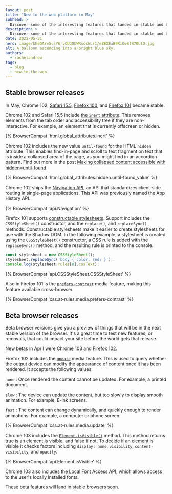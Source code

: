 ```yaml
---
layout: post
title: "New to the web platform in May"
subhead: >
  Discover some of the interesting features that landed in stable and beta web browsers during May 2022. 
description: >
  Discover some of the interesting features that landed in stable and beta web browsers during May 2022.
date: 2022-05-31
hero: image/kheDArv5csY6rvQUJDbWRscckLr1/eZEXEaB9RiOw8fB7OUtD.jpg
alt: A balloon ascending into a bright blue sky.
authors:
  - rachelandrew
tags:
  - blog
  - new-to-the-web
---
```


## Stable browser releases

In May, Chrome 102, [Safari 15.5](https://developer.apple.com/documentation/safari-release-notes/safari-15_5-release-notes), [Firefox 100](https://developer.mozilla.org/docs/Mozilla/Firefox/Releases/100), and [Firefox 101](https://developer.mozilla.org/docs/Mozilla/Firefox/Releases/101) became stable.

Chrome 102 and Safari 15.5 include [the `inert` attribute](https://developer.chrome.com/blog/inert/). This removes elements from the tab order and accessibility tree if they are non-interactive. For example, an element that is currently offscreen or hidden. 

{% BrowserCompat 'html.global_attributes.inert' %}

Chrome 102 includes the new value `until-found` for the HTML `hidden` attribute. This enables find-in-page and scroll to text fragment on text that is inside a collapsed area of the page, as you might find in an accordion pattern. Find out more in the post [Making collapsed content accessible with hidden=until-found](https://developer.chrome.com/blog/hidden-until-found/).

{% BrowserCompat 'html.global_attributes.hidden.until-found_value' %}

Chrome 102 ships the [Navigation API](https://developer.chrome.com/docs/web-platform/navigation-api/), an API that standardizes client-side routing in single-page applications. This API was previously named the App History API. 

{% BrowserCompat 'api.Navigation' %}

Firefox 101 supports [constructable stylesheets](/constructable-stylesheets/). Support includes the `CSSStyleSheet()` constructor, and the `replace()`, and `replaceSync()` methods. Constructable stylesheets make it easier to create stylesheets for use with the Shadow DOM. In the following example, a stylesheet is created using the `CSSStyleSheet()` constructor, a CSS rule is added with the `replaceSync()` method, and the resulting rule is printed to the console.

```js
const stylesheet = new CSSStyleSheet();
stylesheet.replaceSync('body { color: red; }');
console.log(stylesheet.rules[0].cssText);
```

{% BrowserCompat 'api.CSSStyleSheet.CSSStyleSheet' %}

Also in Firefox 101 is the [`prefers-contrast`](https://developer.mozilla.org/docs/Web/CSS/@media/prefers-contrast) media feature, making this feature available cross-browser.

{% BrowserCompat 'css.at-rules.media.prefers-contrast' %}

## Beta browser releases

Beta browser versions give you a preview of things that will be in the next stable version of the browser. It's a great time to test new features, or removals, that could impact your site before the world gets that release.

New betas in April were [Chrome 103](https://blog.chromium.org/2022/05/chrome-103-beta-early-navigation-hints.html) and [Firefox 102](https://developer.mozilla.org/docs/Mozilla/Firefox/Releases/102). 

Firefox 102 includes the [`update`](https://developer.mozilla.org/docs/Web/CSS/@media/update-frequency) media feature. This is used to query whether the output device can modify the appearance of content once it has been rendered. It accepts the following values:

`none`
: Once rendered the content cannot be updated. For example, a printed document.

`slow`
: The device can update the content, but too slowly to display smooth animation. For example, E-ink screens.

`fast`
: The content can change dynamically, and quickly enough to render animations. For example, a computer or phone screen.

{% BrowserCompat 'css.at-rules.media.update' %}

Chrome 103 includes the [`Element.isVisible()`](https://chromestatus.com/feature/5163102852087808) method. This method returns true is an element is visible, and false if not. To decide if an element is visible it checks factors including `display: none`, `visibility`, `content-visibility`, and `opacity`.

{% BrowserCompat 'api.Element.isVisible' %}

Chrome 103 also includes the [Local Font Access API](/local-fonts/), which allows access to the user's locally installed fonts.

These beta features will land in stable browsers soon.
  